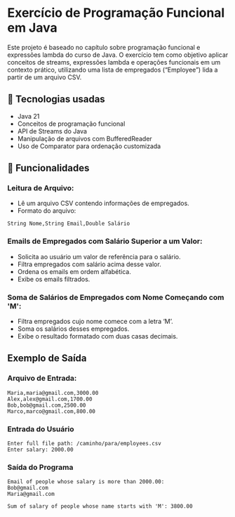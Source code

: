 
# Exercício de Programação Funcional em Java

Este projeto é baseado no capítulo sobre programação funcional e expressões lambda do curso de Java. O exercício tem como objetivo aplicar conceitos de streams, expressões lambda e operações funcionais em um contexto prático, utilizando uma lista de empregados (“Employee”) lida a partir de um arquivo CSV.

## 🚀 Tecnologias usadas
- Java 21
- Conceitos de programação funcional
- API de Streams do Java
- Manipulação de arquivos com BufferedReader
- Uso de Comparator para ordenação customizada

## 🔨 Funcionalidades 
### Leitura de Arquivo:
- Lê um arquivo CSV contendo informações de empregados.
- Formato do arquivo:
```
String Nome,String Email,Double Salário

```

### Emails de Empregados com Salário Superior a um Valor:

- Solicita ao usuário um valor de referência para o salário.
- Filtra empregados com salário acima desse valor.
- Ordena os emails em ordem alfabética.
- Exibe os emails filtrados.

### Soma de Salários de Empregados com Nome Começando com 'M':

- Filtra empregados cujo nome comece com a letra ‘M’.
- Soma os salários desses empregados.
- Exibe o resultado formatado com duas casas decimais.

## Exemplo de Saída 
### Arquivo de Entrada:
```
Maria,maria@gmail.com,3000.00
Alex,alex@gmail.com,1700.00
Bob,bob@gmail.com,2500.00
Marco,marco@gmail.com,800.00
```

### Entrada do Usuário 
```
Enter full file path: /caminho/para/employees.csv
Enter salary: 2000.00
```

### Saída do Programa
```
Email of people whose salary is more than 2000.00:
Bob@gmail.com
Maria@gmail.com

Sum of salary of people whose name starts with 'M': 3800.00
```
